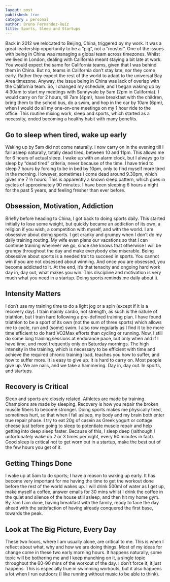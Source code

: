 ```yaml
---
layout: post
published: true
category : personal
author: Bruno Fernandez-Ruiz
title: Sports, Sleep and Startups
---
```

Back in 2012 we relocated to Beijing, China, triggered by my work. It was a great leadership opportunity to be a “pig”, not a “rooster”. One of the issues with being in China was managing a global team across timezones. Whilst we lived in London, dealing with California meant staying a bit late at work. You would expect the same for California teams, given that I was behind them in China. But no, teams in California don’t stay late, nor they come early. Rather they expect the rest of the world to adapt to the universal Bay Area timezone. Anyway, the issue being in China was lack of overlap with the California team. So, I changed my schedule, and I began waking up by 4:30am to start my meetings with Sunnyvale by 5am (2pm in California). I would carry on for 2 hours, till 7am (4pm), have breakfast with the children, bring them to the school bus, do a swim, and hop in the car by 10am (6pm), when I would do all my one-on-one meetings on my 1 hour ride to the office. This routine mixing work, sleep and sports, which started as a necessity, ended becoming a healthy habit with many benefits.

## Go to sleep when tired, wake up early

Waking up by 5am did not come naturally. I now carry on in the evening till I fall asleep naturally, totally dead tired, between 10 and 11pm. This allows me for 6 hours of actual sleep. I wake up with an alarm clock, but I always go to sleep by “dead tired” criteria, never because of the time. I have tried to sleep 7 hours by forcing to be in bed by 10pm, only to find myself more tired in the morning. However, sometimes I come dead around 9.30pm, which gives me 7 ½ hours. This is apparently a known sleep pattern, which goes in cycles of approximately 90 minutes. I have been sleeping 6 hours a night for the past 5 years, and feeling fresher than ever before.

## Obsession, Motivation, Addiction

Briefly before heading to China, I got back to doing sports daily. This started initially to lose some weight, but quickly became an addiction of its own, a religion if you wish, a competition with myself, and with the world. I am obsessive about doing sports. I get cranky and grumpy when I don’t do my daily training routing. My wife even plans our vacations so that I can continue training wherever we go, since she knows that otherwise I will be grumpy throughout the day and make everybody else miserable. Being obsessive about sports is a needed trait to succeed in sports. You cannot win if you are not obsessed about winning. And once you are obsessed, you become addicted to it. At the end, it’s that tenacity and ongoing hard work day in, day out, what makes you win. This discipline and motivation is very much what you need in a startup. Doing sports reminds me daily about it.

## Intensity Matters

I don’t use my training time to do a light jog or a spin (except if it is a recovery day). I train mainly cardio, not strength, as such is the nature of triathlon, but I train hard following a pre-defined training plan. I have found triathlon to be a sport of its own (not the sum of three sports) which allows me to cycle, run and (some) swim. I also row regularly as I find it to be more time efficient to do hard VO2Max efforts than cycling or running. Now, I still do some long training sessions at endurance pace, but only when and if I have time, and most frequently only on Saturday mornings. The high intensity in the training, which is necessary to be efficient with time and achieve the required chronic training load, teaches you how to suffer, and how to suffer more. It is easy to give up. It is hard to carry on. Most people give up. We are nails, and we take a hammering. Day in, day out. In sports, and startups.

## Recovery is Critical

Sleep and sports are closely related. Athletes are made by training. Champions are made by sleeping. Recovery is how you repair the broken muscle fibers to become stronger. Doing sports makes me physically tired, sometimes hurt, so that when I fall asleep, my body and my brain both enter true repair phase. I try to eat 20g of casein as Greek yogurt or cottage cheese just before going to sleep to potentiate muscle repair and help getting into deep sleep faster. Because of this, I sleep deep ()although I unfortunately wake up 2 or 3 times per night, every 90 minutes in fact). Good sleep is critical not to get worn out in a startup, make the best out of the few hours you get of it.

## Getting Things Done

 I wake up at 5am to do sports; I have a reason to waking up early. It has become very important for me having the time to get the workout done before the rest of the world wakes up. I will drink 500ml of water as I get up, make myself a coffee, answer emails for 30 mins whilst I drink the coffee in the quiet and silence of the house still asleep, and then hit my home gym. By 7am I am done, having breakfast with the family, ready to face the day ahead with the satisfaction of having already conquered the first base, towards the peak.

## Look at The Big Picture, Every Day

These two hours, where I am usually alone, are critical to me. This is when I reflect about what, why and how we are doing things. Most of my ideas for change come in these two early morning hours. It happens naturally, some topic will be bothering me and I keep munching on it, a single topic throughout the 60-90 mins of the workout of the day. I don’t force it, it just happens. This is especially true in swimming workouts, but it also happens a lot when I run outdoors (I like running without music to be able to think).
